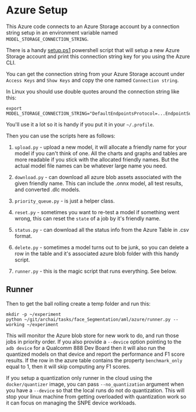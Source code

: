 # Azure Setup

This Azure code connects to an Azure Storage account by a connection string setup in an environment variable named
`MODEL_STORAGE_CONNECTION_STRING`.

There is a handy [setup.ps1](../docker/quantizer/setup.ps1) powershell script that will setup a new Azure Storage
account and print this connection string key for you using the Azure CLI.

You can get the connection string from your Azure Storage account under `Access Keys` and `Show Keys` and copy the one
named `Connection string`.

In Linux you should use double quotes around the connection string like this:

```
export MODEL_STORAGE_CONNECTION_STRING="DefaultEndpointsProtocol=...EndpointSuffix=core.windows.net"
```

You'll use it a lot so it is handy if you put it in your `~/.profile`.

Then you can use the scripts here as follows:

1. `upload.py` - upload a new model, it will allocate a friendly name for your model if you
can't think of one.  All the charts and graphs and tables are more readable if you stick with
the allocated friendly names.  But the actual model file names can be whatever large name you need.

1. `download.py` - can download all azure blob assets associated with the given friendly name.
This can include the .onnx model, all test results, and converted .dlc models.

1. `priority_queue.py` - is just a helper class.

1. `reset.py` - sometimes you want to re-test a model if something went wrong, this can reset
the `state` of a job by it's friendly name.

1. `status.py` - can download all the status info from the Azure Table in .csv format.

1. `delete.py` - sometimes a model turns out to be junk, so you can delete a row in the table and it's
associated azure blob folder with this handy script.

1. `runner.py` - this is the magic script that runs everything.  See below.

## Runner

Then to get the ball rolling create a temp folder and run this:

```
mkdir -p ~/experiment
python ~/git/archai/tasks/face_Segmentation/aml/azure/runner.py --working ~/experiment
```

This will monitor the Azure blob store for new work to do, and run those jobs in priority order.  If you also provide a
`--device` option pointing to the `adb device` for a Qualcomm 888 Dev Board then it will also run the quantized models
on that device and report the performance and F1 score results.  If the row in the azure table contains the property
`benchmark_only` equal to 1, then it will skip computing any F1 scores.

If you setup a quantization only runner in the cloud using the `docker/quantizer` image, you can pass
`--no_quantization` argument when you have a `--device` so that the local runs do not do quantization. This will stop
your linux machine from getting overloaded with quantization work so it can focus on managing the SNPE device workloads.